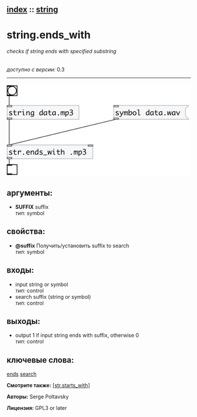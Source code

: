 [index](index.html) :: [string](category_string.html)
---

# string.ends_with

###### checks if string ends with specified substring

*доступно с версии:* 0.3

---




[![example](../examples/img/string.ends_with.jpg)](../examples/pd/string.ends_with.pd)



## аргументы:

* **SUFFIX**
suffix<br>
_тип:_ symbol<br>





## свойства:

* **@suffix** 
Получить/установить suffix to search<br>
_тип:_ symbol<br>



## входы:

* input string or symbol<br>
_тип:_ control
* search suffix (string or symbol)<br>
_тип:_ control



## выходы:

* output 1 if input string ends with suffix, otherwise 0<br>
_тип:_ control



## ключевые слова:

[ends](keywords/ends.html)
[search](keywords/search.html)



**Смотрите также:**
[\[str.starts_with\]](str.starts_with.html)




**Авторы:** Serge Poltavsky




**Лицензия:** GPL3 or later





